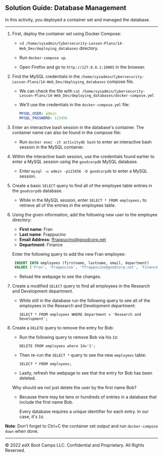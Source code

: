 ## Solution Guide: Database Management

In this activity, you deployed a container set and managed the database. 

---

1. First, deploy the container set using Docker Compose:

    - `cd /home/sysadmin/Cybersecurity-Lesson-Plans/14-Web_Dev/deploying_databases` directory. 

    - Run `docker-compose up`.

    - Open Firefox and go to `http://127.0.0.1:10005` in the browser.

2. Find the MySQL credentials in the `/home/sysadmin/Cybersecurity-Lesson-Plans/14-Web_Dev/deploying_databases` compose file.

    - We can check the file with `cat /home/sysadmin/Cybersecurity-Lesson-Plans/14-Web_Dev/deploying_databases/docker-compose.yml` 

    - We'll use the credentials in the `docker-compose.yml` file:

      ```YAML
      MYSQL_USER: admin
      MYSQL_PASSWORD: 123456
      ```

3. Enter an interactive bash session in the database's container. The container name can also be found in the compose file:

    - Run `docker exec -it activitydb bash` to enter an interactive bash session in the MySQL container.

4. Within the interactive bash session, use the credentials found earlier to enter a MySQL session using the `goodcorpdb` MySQL database.

    - Enter `mysql -u admin -p123456 -D goodcorpdb` to enter a MySQL session.

5. Create a basic `SELECT` query to find all of the employee table entries in the `goodcorpdb` database.

    - While in the MySQL session, enter `SELECT * FROM employees;` to retrieve all of the entries in the employees table.

6. Using the given information, add the following new user to the employee directory:

    - **First name**: Fran
    - **Last name**: Frappucino
    - **Email Address**: ffrappucino@goodcorp.net
    - **Department**: Finance

     Enter the following query to add the new Fran employee:

   ```SQL
    INSERT INTO employees (firstname, lastname, email, department)  
    VALUES ('Fran', 'Frappucino', 'ffrappucino@goodcorp.net', 'Finance');
    ```

    - Reload the webpage to see the changes.

7. Create a modified `SELECT` query to find all employees in the Research and Development department.

    - While still in the database run the following query to see all of the employees in the Research and Development department:

      `SELECT * FROM employees WHERE Department = 'Research and Development';`

8. Create a `DELETE` query to remove the entry for Bob:

    - Run the following query to remove Bob via his `Id`:

       `DELETE FROM employees where Id='1';`

    - Then re-run the `SELECT *` query to see the new `employees` table:

       `SELECT * FROM employees;`

    - Lastly, refresh the webpage to see that the entry for Bob has been deleted.

    Why should we not just delete the user by the first name Bob?

    - Because there may be tens or hundreds of entries in a database that include the first name Bob.

      Every database requires a unique identifier for each entry. In our case, it's `Id`.

**Note**: Don't forget to Ctrl+C the container set output and run `docker-compose down` when done.

---

© 2022 edX Boot Camps LLC. Confidential and Proprietary. All Rights Reserved.
